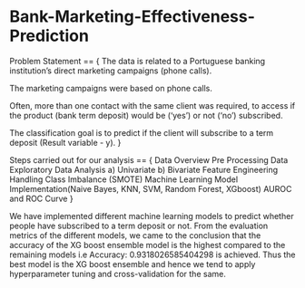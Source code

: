 # Bank-Marketing-Effectiveness-Prediction

Problem Statement == { The data is related to a Portuguese banking institution’s direct marketing campaigns (phone calls). 

The marketing campaigns were based on phone calls. 

Often, more than one contact with the same client was required, to access if the product (bank term deposit) would be (‘yes’) or not (‘no’) subscribed. 

The classification goal is to predict if the client will subscribe to a term deposit (Result variable - y). }


Steps carried out for our analysis == { Data Overview
                                        Pre Processing Data
                                        Exploratory Data Analysis
                                            a) Univariate
                                            b) Bivariate
                                        Feature Engineering
                                        Handling Class Imbalance (SMOTE)
                                        Machine Learning Model Implementation(Naive Bayes, KNN, SVM, Random Forest, XGboost)
                                        AUROC and ROC Curve }


We have implemented different machine learning models to predict whether people have subscribed to a term deposit or not. From the evaluation metrics of the different models, we came to the conclusion that the accuracy of the XG boost ensemble model is the highest compared to the remaining models i.e Accuracy: 0.9318026585404298 is achieved.
Thus the best model is the XG boost ensemble and hence we tend to apply hyperparameter tuning and cross-validation for the same.

